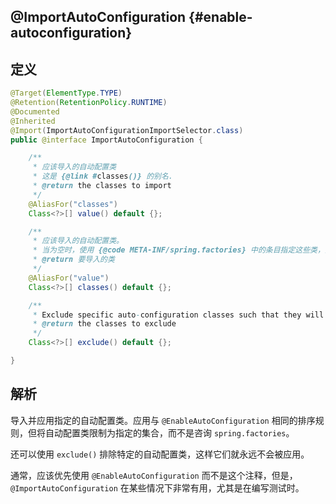 ## @ImportAutoConfiguration {#enable-autoconfiguration}

## 定义

```java
@Target(ElementType.TYPE)
@Retention(RetentionPolicy.RUNTIME)
@Documented
@Inherited
@Import(ImportAutoConfigurationImportSelector.class)
public @interface ImportAutoConfiguration {

    /**
     * 应该导入的自动配置类
     * 这是 {@link #classes()} 的别名.
     * @return the classes to import
     */
    @AliasFor("classes")
    Class<?>[] value() default {};

    /**
     * 应该导入的自动配置类。 
     * 当为空时，使用 {@code META-INF/spring.factories} 中的条目指定这些类，其中键是带注注解的类的完全限定名。
     * @return 要导入的类
     */
    @AliasFor("value")
    Class<?>[] classes() default {};

    /**
     * Exclude specific auto-configuration classes such that they will never be applied.
     * @return the classes to exclude
     */
    Class<?>[] exclude() default {};

}
```

## 解析

导入并应用指定的自动配置类。应用与 `@EnableAutoConfiguration` 相同的排序规则，但将自动配置类限制为指定的集合，而不是咨询 `spring.factories`。

还可以使用 `exclude()` 排除特定的自动配置类，这样它们就永远不会被应用。

通常，应该优先使用 `@EnableAutoConfiguration` 而不是这个注释，但是，`@ImportAutoConfiguration` 在某些情况下非常有用，尤其是在编写测试时。

